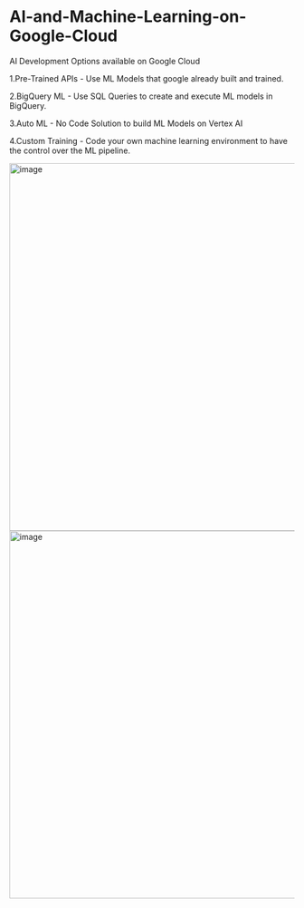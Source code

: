 # AI-and-Machine-Learning-on-Google-Cloud

AI Development Options available on Google Cloud

1.Pre-Trained APIs - Use ML Models that google already built and trained.

2.BigQuery ML - Use SQL Queries to create and execute ML models in BigQuery.

3.Auto ML - No Code Solution to build ML Models on Vertex AI

4.Custom Training - Code your own machine learning environment to have the control over the ML pipeline.

<img width="649" alt="image" src="https://github.com/user-attachments/assets/0f34a143-d1f9-42f6-950b-779a408bacb1">

<img width="649" alt="image" src="https://github.com/user-attachments/assets/54d1b48b-f774-4bde-a835-2b3ce23498fb">
